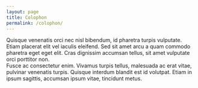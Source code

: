 ```yaml
---
layout: page
title: Colophon
permalink: /colophon/
---
```

<div class="intro">

<div class="about-text">Quisque venenatis orci nec nisl bibendum, id pharetra turpis vulputate. Etiam placerat elit vel iaculis eleifend. Sed sit amet arcu a quam commodo pharetra eget eget elit. Cras dignissim accumsan tellus, sit amet vulputate orci porttitor non.</div>

<div class="about-text">Fusce ac consectetur enim. Vivamus turpis tellus, malesuada ac erat vitae, pulvinar venenatis turpis. Quisque interdum blandit est id volutpat. Etiam in ipsum sagittis, accumsan ipsum vitae, tincidunt metus.</div>
</div>
